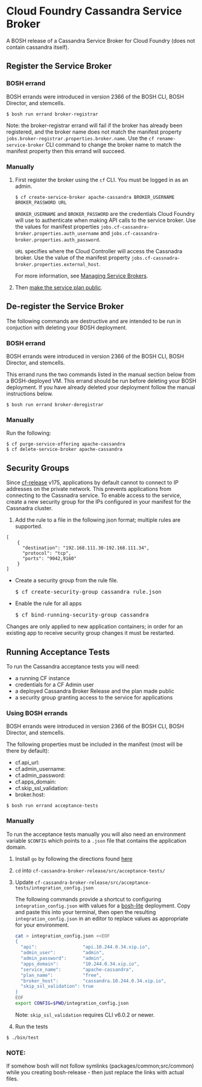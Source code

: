 # Cloud Foundry Cassandra Service Broker

A BOSH release of a Cassandra Service Broker for Cloud Foundry (does not contain cassandra itself).

## Register the Service Broker<a name="register_broker"></a>

### BOSH errand

BOSH errands were introduced in version 2366 of the BOSH CLI, BOSH Director, and stemcells.

```
$ bosh run errand broker-registrar
```

Note: the broker-registrar errand will fail if the broker has already been registered, and the broker name does not match the manifest property `jobs.broker-registrar.properties.broker.name`. Use the `cf rename-service-broker` CLI command to change the broker name to match the manifest property then this errand will succeed.

### Manually

1. First register the broker using the `cf` CLI.  You must be logged in as an admin.

    ```
    $ cf create-service-broker apache-cassandra BROKER_USERNAME BROKER_PASSWORD URL
    ```

    `BROKER_USERNAME` and `BROKER_PASSWORD` are the credentials Cloud Foundry will use to authenticate when making API calls to the service broker. Use the values for manifest properties `jobs.cf-cassandra-broker.properties.auth_username` and `jobs.cf-cassandra-broker.properties.auth_password`.

    `URL` specifies where the Cloud Controller will access the Cassnadra broker. Use the value of the manifest property `jobs.cf-cassnadra-broker.properties.external_host`.

    For more information, see [Managing Service Brokers](http://docs.cloudfoundry.org/services/managing-service-brokers.html).

2. Then [make the service plan public](http://docs.cloudfoundry.org/services/managing-service-brokers.html#make-plans-public).


## De-register the Service Broker<a name="deregister_broker"></a>

The following commands are destructive and are intended to be run in conjuction with deleting your BOSH deployment.

### BOSH errand

BOSH errands were introduced in version 2366 of the BOSH CLI, BOSH Director, and stemcells.

This errand runs the two commands listed in the manual section below from a BOSH-deployed VM. This errand should be run before deleting your BOSH deployment. If you have already deleted your deployment follow the manual instructions below.

```
$ bosh run errand broker-deregistrar
```

### Manually

Run the following:

```
$ cf purge-service-offering apache-cassandra
$ cf delete-service-broker apache-cassandra
```

## Security Groups<a name="register_broker"></a>

Since [cf-release](https://github.com/cloudfoundry/cf-release) v175, applications by default cannot to connect to IP addresses on the private network. This prevents applications from connecting to the Cassnadra service. To enable access to the service, create a new security group for the IPs configured in your manifest for the Cassnadra cluster.

1. Add the rule to a file in the following json format; multiple rules are supported.

  ```
  [
      {
        "destination": "192.168.111.30-192.168.111.34",
        "protocol": "tcp",
        "ports": "9042,9160"
      }
  ]
  ```
- Create a security group from the rule file.
  <pre class="terminal">
  $ cf create-security-group cassandra rule.json
  </pre>
- Enable the rule for all apps
  <pre class="terminal">
  $ cf bind-running-security-group cassandra
  </pre>

Changes are only applied to new application containers; in order for an existing app to receive security group changes it must be restarted.

## Running Acceptance Tests

To run the Cassandra acceptance tests you will need:
- a running CF instance
- credentials for a CF Admin user
- a deployed Cassandra Broker Release and the plan made public
- a security group granting access to the service for applications

### Using BOSH errands

BOSH errands were introduced in version 2366 of the BOSH CLI, BOSH Director, and stemcells.

The following properties must be included in the manifest (most will be there by default):
- cf.api_url:
- cf.admin_username:
- cf.admin_password:
- cf.apps_domain:
- cf.skip_ssl_validation:
- broker.host:

```
$ bosh run errand acceptance-tests
```

### Manually

To run the acceptance tests manually you will also need an environment variable `$CONFIG` which points to a `.json` file that contains the application domain.

1. Install `go` by following the directions found [here](http://golang.org/doc/install)
2. `cd` into `cf-cassandra-broker-release/src/acceptance-tests/`
3. Update `cf-cassandra-broker-release/src/acceptance-tests/integration_config.json`

   The following commands provide a shortcut to configuring `integration_config.json` with values for a [bosh-lite](https://github.com/cloudfoundry/bosh-lite)
deployment. Copy and paste this into your terminal, then open the resulting `integration_config.json` in an editor to replace values as appropriate for your environment.

    ```bash
    cat > integration_config.json <<EOF
    {
      "api":                 "api.10.244.0.34.xip.io",
      "admin_user":          "admin",
      "admin_password":      "admin",
      "apps_domain":         "10.244.0.34.xip.io",
      "service_name":        "apache-cassandra",
      "plan_name":           "free",
      "broker_host":         "cassandra.10.244.0.34.xip.io",
      "skip_ssl_validation": true
    }
    EOF
    export CONFIG=$PWD/integration_config.json
    ```

    Note: `skip_ssl_validation` requires CLI v6.0.2 or newer.

4. Run  the tests

  ```
  $ ./bin/test
  ```

### NOTE: 
If somehow bosh will not follow symlinks (packages/common;src/common) while you creating bosh-release - then just replace the links with actual files.

